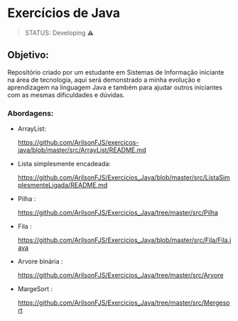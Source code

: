 <h1> Exercícios de Java </h1>

> STATUS: Developing ⚠️

## Objetivo:

Repositório criado por um estudante em Sistemas de Informação iniciante na área de tecnologia, aqui será demonstrado a minha evolução e aprendizagem na linguagem Java 
e também para ajudar outros iniciantes com as mesmas dificuldades e dúvidas.

<h3> Abordagens: </h3>

+ ArrayList: <p> https://github.com/ArilsonFJS/exercicos-java/blob/master/src/ArrayList/README.md </p>

+ Lista simplesmente encadeada: <p> https://github.com/ArilsonFJS/Exercicios_Java/blob/master/src/ListaSimplesmenteLigada/README.md </p>

+ Pilha : <p> https://github.com/ArilsonFJS/Exercicios_Java/tree/master/src/Pilha </p>

+ Fila : <p> https://github.com/ArilsonFJS/Exercicios_Java/blob/master/src/Fila/Fila.java </p>

+ Arvore binária : <p> https://github.com/ArilsonFJS/Exercicios_Java/tree/master/src/Arvore </p>

+ MargeSort : <p> https://github.com/ArilsonFJS/Exercicios_Java/tree/master/src/Mergesort </p>
